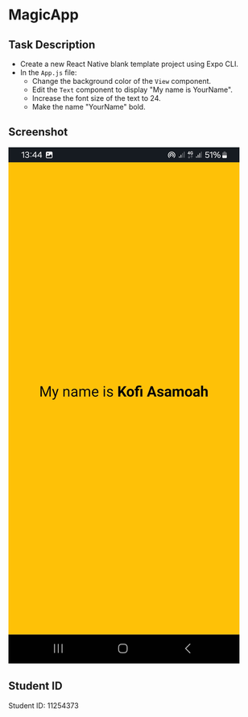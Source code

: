 # MagicApp

## Task Description

- Create a new React Native blank template project using Expo CLI.
- In the `App.js` file:
  - Change the background color of the `View` component.
  - Edit the `Text` component to display "My name is YourName".
  - Increase the font size of the text to 24.
  - Make the name "YourName" bold.

## Screenshot

![App Screenshot](MagicApp.jpg)

## Student ID

Student ID: 11254373
